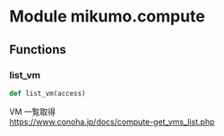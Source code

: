 # Module mikumo.compute


## Functions

### list_vm 

```python
def list_vm(access)
```

VM 一覧取得  
https://www.conoha.jp/docs/compute-get_vms_list.php
